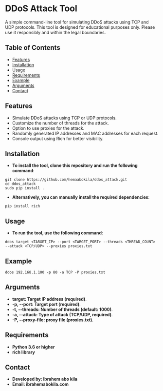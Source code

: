 # DDoS Attack Tool

A simple command-line tool for simulating DDoS attacks using TCP and UDP protocols. This tool is designed for educational purposes only. Please use it responsibly and within the legal boundaries.

## Table of Contents

- [Features](#features)
- [Installation](#installation)
- [Usage](#usage)
- [Requirements](#requirements)
- [Example](#example)
- [Arguments](#arguments)
- [Contact](#contact)

## Features

- Simulate DDoS attacks using TCP or UDP protocols.
- Customize the number of threads for the attack.
- Option to use proxies for the attack.
- Randomly generated IP addresses and MAC addresses for each request.
- Console output using Rich for better visibility.

## Installation

- **To install the tool, clone this repository and run the following command**:

```
git clone https://github.com/hemaabokila/ddos_attack.git
cd ddos_attack
sudo pip install .
```
- **Alternatively, you can manually install the required dependencies**:

```
pip install rich
```
## Usage
- **To run the tool, use the following command**:

```
ddos target <TARGET_IP> --port <TARGET_PORT> --threads <THREAD_COUNT> --attack <TCP/UDP> --proxies proxies.txt
```
## Example
```
ddos 192.168.1.100 -p 80 -a TCP -P proxies.txt
```
## Arguments
- **target: Target IP address (required)**.
- **-p, --port: Target port (required)**.
- **-t, --threads: Number of threads (default: 1000)**.
- **-a, --attack: Type of attack (TCP/UDP, required)**.
- **-P, --proxy-file: proxy file (proxies.txt)**.
## Requirements
- **Python 3.6 or higher**
- **rich library**

## Contact
- **Developed by: Ibrahem abo kila**
- **Email: ibrahemabokila.com**
